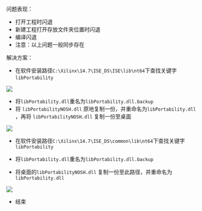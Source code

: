 问题表现：

- 打开工程时闪退
- 新建工程打开存放文件夹位置时闪退
- 编译闪退
- 注意：以上问题一般同步存在

<!--more-->

解决方案：

- 在软件安装路径`C:\Xilinx\14.7\ISE_DS\ISE\lib\nt64`下查找关键字`libPortability`

![](https://i.loli.net/2019/03/20/5c91e06b12b3a.png)

- 将`libPortability.dll`重名为`libPortability.dll.backup`
- 将 `libPortabilityNOSH.dll` 原地复制一份，并重命名为`libPortability.dll` ，再将 `libPortabilityNOSH.dll` 复制一份至桌面

![](https://i.loli.net/2019/03/20/5c91e1024eb2f.png)

- 在软件安装路径`C:\Xilinx\14.7\ISE_DS\common\lib\nt64`下查找关键字`libPortability`
- 将`libPortability.dll`重名为`libPortability.dll.backup`

- 将桌面的`libPortabilityNOSH.dll` 复制一份至此路径，并重命名为`libPortability.dll` 

![](https://i.loli.net/2019/03/20/5c91e266854fb.png)

- 结束